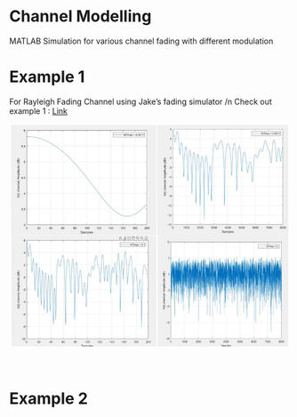 # Channel Modelling
MATLAB Simulation for various channel fading with different modulation


# Example 1
For Rayleigh Fading Channel using Jake’s fading simulator 
/n Check out example 1 : [Link](https://github.com/tahenan/ChannelModelling/blob/main/example1.m)
<br />

 ![alt text](https://github.com/tahenan/ChannelModelling/blob/main/photos/hw1.png)

<br />


# Example 2 
